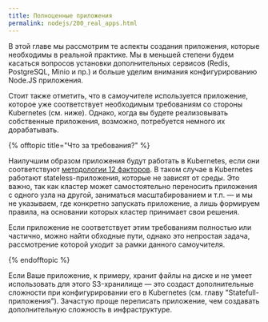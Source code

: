 ```yaml
---
title: Полноценные приложения
permalink: nodejs/200_real_apps.html
---
```


В этой главе мы рассмотрим те аспекты создания приложения, которые необходимы в реальной практике. Мы в меньшей степени будем касаться вопросов установки дополнительных сервисов (Redis, PostgreSQL, Minio и пр.) и больше уделим внимания конфигурированию Node.JS приложения.

Стоит также отметить, что в самоучителе используется приложение, которое уже соответствует необходимым требованиям со стороны Kubernetes (см. ниже). Однако, когда вы будете реализовывать собственные приложения, возможно, потребуется немного их дорабатывать.

{% offtopic title="Что за требования?" %}

Наилучшим образом приложения будут работать в Kubernetes, если они соответствуют [методологии 12 факторов](https://12factor.net/ru/). В таком случае в Kubernetes работают stateless-приложения, которые не зависят от среды. Это важно, так как кластер может самостоятельно переносить приложения с одного узла на другой, заниматься масштабированием и т.п. — и мы не указываем, где конкретно запускать приложение, а лишь формируем правила, на основании которых кластер принимает свои решения.

Если приложение не соответствует этим требованиям полностью или частично, можно найти обходные пути, однако это непростая задача, рассмотрение которой уходит за рамки данного самоучителя.

{% endofftopic %}

Если Ваше приложение, к примеру, хранит файлы на диске и не умеет использовать для этого S3-хранилище — это создаст дополнительные сложности при конфигурировании его в Kubernetes (см. главу "Statefull-приложения"). Зачастую проще переписать приложение, чем создавать дополнительную сложность в инфраструктуре. 

<div id="go-forth-button">
    <go-forth url="201_build.html" label="Сборка образа" framework="{{ page.label_framework }}" ci="{{ page.label_ci }}" guide-code="{{ page.guide_code }}" base-url="{{ site.baseurl }}"></go-forth>
</div>
